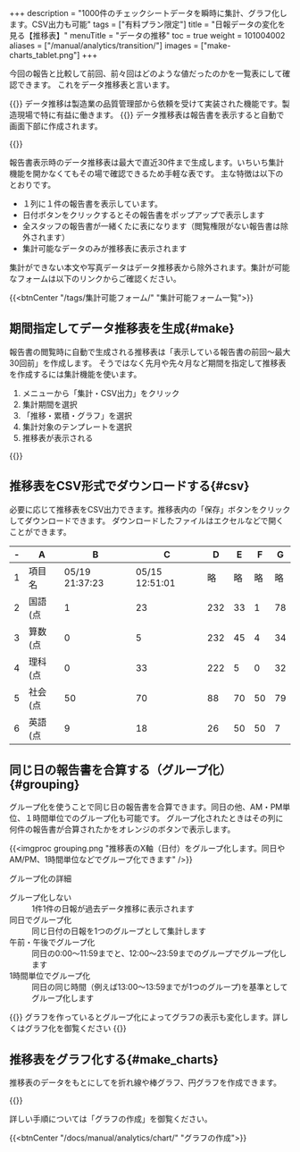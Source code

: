 +++
description = "1000件のチェックシートデータを瞬時に集計、グラフ化します。CSV出力も可能"
tags = ["有料プラン限定"]
title = "日報データの変化を見る【推移表】"
menuTitle = "データの推移"
toc = true
weight = 101004002
aliases = ["/manual/analytics/transition/"]
images = ["make-charts_tablet.png"]
+++

今回の報告と比較して前回、前々回はどのような値だったのかを一覧表にして確認できます。
これをデータ推移表と言います。

{{<info>}}
データ推移は製造業の品質管理部から依頼を受けて実装された機能です。製造現場で特に有益に働きます。
{{</info>}}
データ推移表は報告書を表示すると自動で画面下部に作成されます。

{{<appscreen filename="data-history" title="横軸に日付、縦軸に各種項目（売上や仕入高などの報告書内容）をもつ推移表です。前回、前々回との比較が可能です。">}}

報告書表示時のデータ推移表は最大で直近30件まで生成します。いちいち集計機能を開かなくてもその場で確認できるため手軽な表です。
主な特徴は以下のとおりです。

- １列に１件の報告書を表示しています。
- 日付ボタンをクリックするとその報告書をポップアップで表示します
- 全スタッフの報告書が一緒くたに表になります（閲覧権限がない報告書は除外されます）
- 集計可能なデータのみが推移表に表示されます

集計ができない本文や写真データはデータ推移表から除外されます。集計が可能なフォームは以下のリンクからご確認ください。

{{<btnCenter "/tags/集計可能フォーム/" "集計可能フォーム一覧">}}

## 期間指定してデータ推移表を生成{#make}

報告書の閲覧時に自動で生成される推移表は「表示している報告書の前回〜最大30回前」を作成します。
そうではなく先月や先々月など期間を指定して推移表を作成するには集計機能を使います。

1. メニューから「集計・CSV出力」をクリック
1. 集計期間を選択
1. 「推移・累積・グラフ」を選択
1. 集計対象のテンプレートを選択
1. 推移表が表示される

{{<appscreen filename="range-transition" title="推移表を期間指定して表示します。「先月」のように月単位の他、週単位や15日単位など細かく範囲を変更できます">}}

## 推移表をCSV形式でダウンロードする{#csv}

必要に応じて推移表をCSV出力できます。推移表内の「保存」ボタンをクリックしてダウンロードできます。
ダウンロードしたファイルはエクセルなどで開くことができます。

<div class="excelTable">

|-|A|B|C|D|E|F|G|
|---|---|---|---|---|---|---|---|
1|項目名|05/19 21:37:23|05/15 12:51:01|略|略|略|略|
2|国語(点|1|23|232|33|1|78|
3|算数(点|0|5|232|45|4|34|
4|理科(点|0|33|222|5|0|32|
5|社会(点|50|70|88|70|50|79|
6|英語(点|9|18|26|50|50|7|

</div>

## 同じ日の報告書を合算する（グループ化）{#grouping}

グループ化を使うことで同じ日の報告書を合算できます。同日の他、AM・PM単位、１時間単位でのグループ化も可能です。
グループ化されたときはその列に何件の報告書が合算されたかをオレンジのボタンで表示します。

{{<imgproc grouping.png "推移表のX軸（日付）をグループ化します。同日やAM/PM、1時間単位などでグループ化できます" />}}

グループ化の詳細

<dl class="basic">
  <dt>グループ化しない</dt>
  <dd>1件1件の日報が過去データ推移に表示されます</dd>
  <dt>同日でグループ化</dt>
  <dd>同じ日付の日報を1つのグループとして集計します</dd>
  <dt>午前・午後でグループ化</dt>
  <dd>同日の0:00〜11:59までと、12:00〜23:59までのグループでグループ化します</dd>
  <dt>1時間単位でグループ化</dt>
  <dd>同日の同じ時間（例えば13:00〜13:59までが1つのグループ)を基準としてグループ化します</dd>
</dl>

{{<alice pos="right" icon="pc">}}
グラフを作っているとグループ化によってグラフの表示も変化します。詳しくはグラフ化を御覧ください
{{</alice>}}

## 推移表をグラフ化する{#make_charts}

推移表のデータをもとにしてを折れ線や棒グラフ、円グラフを作成できます。

{{<appscreen filename="make-charts" title="データ推移表をもとに積み上げ縦棒&折れ線の複合フラフを作成した">}}

詳しい手順については「グラフの作成」を御覧ください。

{{<btnCenter "/docs/manual/analytics/chart/" "グラフの作成">}}
